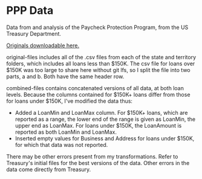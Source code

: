 # PPP Data

Data from and analysis of the Paycheck Protection Program, from the US Treasury Department.

[Originals downloadable here.](https://home.treasury.gov/policy-issues/cares-act/assistance-for-small-businesses/sba-paycheck-protection-program-loan-level-data)

original-files includes all of the .csv files from each of the state and territory folders, which includes all loans less than $150K. The csv file for loans over $150K was too large to share here without git lfs, so I split the file into two parts, a and b. Both have the same header row.

combined-files contains concatenated versions of all data, at both loan levels. Because the columns contained for $150K+ loans differ from those for loans under $150K, I've modified the data thus:

- Added a LoanMin and LoanMax column. For $150K+ loans, which are reported as a range, the lower end of the range is given as LoanMin, the upper end as LoanMax. For loans under $150K, the LoanAmount is reported as both LoanMin and LoanMax.
- Inserted empty values for Business and Address for loans under $150K, for which that data was not reported.

There may be other errors present from my transformations.
Refer to Treasury's initial files for the best versions of the data.
Other errors in the data come directly from Treasury.

